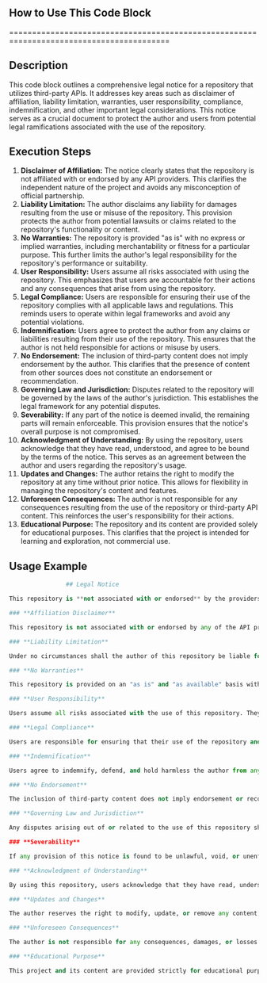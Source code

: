 ## How to Use This Code Block
=========================================================================================

**Description**
-------------------------
This code block outlines a comprehensive legal notice for a repository that utilizes third-party APIs. It addresses key areas such as disclaimer of affiliation, liability limitation, warranties, user responsibility, compliance, indemnification, and other important legal considerations. This notice serves as a crucial document to protect the author and users from potential legal ramifications associated with the use of the repository.

**Execution Steps**
-------------------------
1. **Disclaimer of Affiliation:** The notice clearly states that the repository is not affiliated with or endorsed by any API providers. This clarifies the independent nature of the project and avoids any misconception of official partnership.
2. **Liability Limitation:** The author disclaims any liability for damages resulting from the use or misuse of the repository. This provision protects the author from potential lawsuits or claims related to the repository's functionality or content.
3. **No Warranties:** The repository is provided "as is" with no express or implied warranties, including merchantability or fitness for a particular purpose. This further limits the author's legal responsibility for the repository's performance or suitability.
4. **User Responsibility:** Users assume all risks associated with using the repository. This emphasizes that users are accountable for their actions and any consequences that arise from using the repository.
5. **Legal Compliance:** Users are responsible for ensuring their use of the repository complies with all applicable laws and regulations. This reminds users to operate within legal frameworks and avoid any potential violations.
6. **Indemnification:** Users agree to protect the author from any claims or liabilities resulting from their use of the repository. This ensures that the author is not held responsible for actions or misuse by users.
7. **No Endorsement:** The inclusion of third-party content does not imply endorsement by the author. This clarifies that the presence of content from other sources does not constitute an endorsement or recommendation.
8. **Governing Law and Jurisdiction:** Disputes related to the repository will be governed by the laws of the author's jurisdiction. This establishes the legal framework for any potential disputes.
9. **Severability:** If any part of the notice is deemed invalid, the remaining parts will remain enforceable. This provision ensures that the notice's overall purpose is not compromised.
10. **Acknowledgment of Understanding:** By using the repository, users acknowledge that they have read, understood, and agree to be bound by the terms of the notice. This serves as an agreement between the author and users regarding the repository's usage.
11. **Updates and Changes:** The author retains the right to modify the repository at any time without prior notice. This allows for flexibility in managing the repository's content and features.
12. **Unforeseen Consequences:** The author is not responsible for any consequences resulting from the use of the repository or third-party API content. This reinforces the user's responsibility for their actions.
13. **Educational Purpose:** The repository and its content are provided solely for educational purposes. This clarifies that the project is intended for learning and exploration, not commercial use.

**Usage Example**
-------------------------

```python
                ## Legal Notice

This repository is **not associated with or endorsed** by the providers of the APIs contained herein. This project is intended **for educational purposes only**. It is a personal project aimed at learning and exploration. Owners of any included sites or services may contact me to improve their security or request the removal of their content from this repository.

### **Affiliation Disclaimer**

This repository is not associated with or endorsed by any of the API providers mentioned herein. All trademarks, API services, and other intellectual property referenced are the property of their respective owners. No claim of ownership or affiliation is made by this project.

### **Liability Limitation**

Under no circumstances shall the author of this repository be liable for any direct, indirect, incidental, special, consequential, or punitive damages—including but not limited to loss of profits, data, or use—arising out of or in connection with the repository. This limitation applies regardless of whether such damages were foreseeable or whether the author was advised of the possibility of such damages.

### **No Warranties**

This repository is provided on an "as is" and "as available" basis without any warranties of any kind, express or implied. This includes, but is not limited to, implied warranties of merchantability, fitness for a particular purpose, and non-infringement.

### **User Responsibility**

Users assume all risks associated with the use of this repository. They are solely responsible for any damage or loss—including financial loss—that results from the use or misuse of the repository and its contents.

### **Legal Compliance**

Users are responsible for ensuring that their use of the repository and its contents complies with all applicable local, state, national, and international laws and regulations.

### **Indemnification**

Users agree to indemnify, defend, and hold harmless the author from any claims, liabilities, damages, losses, or expenses—including legal fees—arising out of or in any way connected with their use of this repository, violation of these terms, or infringement of any intellectual property or other rights of any person or entity.

### **No Endorsement**

The inclusion of third-party content does not imply endorsement or recommendation of such content by the author.

### **Governing Law and Jurisdiction**

Any disputes arising out of or related to the use of this repository shall be governed by the laws of the author's jurisdiction, without regard to conflict of law principles.

### **Severability**

If any provision of this notice is found to be unlawful, void, or unenforceable, that provision shall be deemed severable from this notice and shall not affect the validity and enforceability of the remaining provisions.

### **Acknowledgment of Understanding**

By using this repository, users acknowledge that they have read, understood, and agree to be bound by these terms.

### **Updates and Changes**

The author reserves the right to modify, update, or remove any content, information, or features in this repository at any time without prior notice. Users are responsible for regularly reviewing the content and any changes made to this repository.

### **Unforeseen Consequences**

The author is not responsible for any consequences, damages, or losses arising from the use or misuse of this repository or the content provided by third-party APIs. Users are solely responsible for their actions and any repercussions that may follow.

### **Educational Purpose**

This project and its content are provided strictly for educational purposes. Users acknowledge that they are using the APIs and models at their own risk and agree to comply with all applicable laws and regulations.
